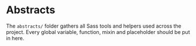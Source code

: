 # Abstracts

The `abstracts/` folder gathers all Sass tools and helpers used across the project. Every global variable, function, mixin and placeholder should be put in here.